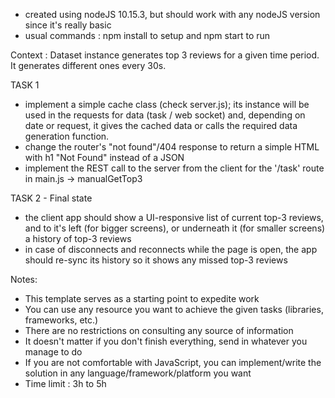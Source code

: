 * created using nodeJS 10.15.3, but should work with any nodeJS version since it's really basic
* usual commands : npm install to setup and npm start to run

Context : Dataset instance generates top 3 reviews for a given time period. It generates different ones every 30s.

TASK 1
* implement a simple cache class (check server.js); its instance will be used in the requests for data (task / web socket) and, depending on date or request, it gives the cached data or calls the required data generation function.
* change the router's "not found"/404 response to return a simple HTML with h1 "Not Found" instead of a JSON
* implement the REST call to the server from the client for the '/task' route in main.js -> manualGetTop3

TASK 2 - Final state 
* the client app should show a UI-responsive list of current top-3 reviews, and to it's left (for bigger screens), or underneath it (for smaller screens) a history of top-3 reviews
* in case of disconnects and reconnects while the page is open, the app should re-sync its history so it shows any missed top-3 reviews

Notes: 
- This template serves as a starting point to expedite work
- You can use any resource you want to achieve the given tasks (libraries, frameworks, etc.) 
- There are no restrictions on consulting any source of information
- It doesn't matter if you don't finish everything, send in whatever you manage to do
- If you are not comfortable with JavaScript, you can implement/write the solution in any language/framework/platform you want
- Time limit : 3h to 5h
